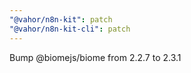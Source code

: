 ```yaml
---
"@vahor/n8n-kit": patch
"@vahor/n8n-kit-cli": patch
---
```


Bump @biomejs/biome from 2.2.7 to 2.3.1
